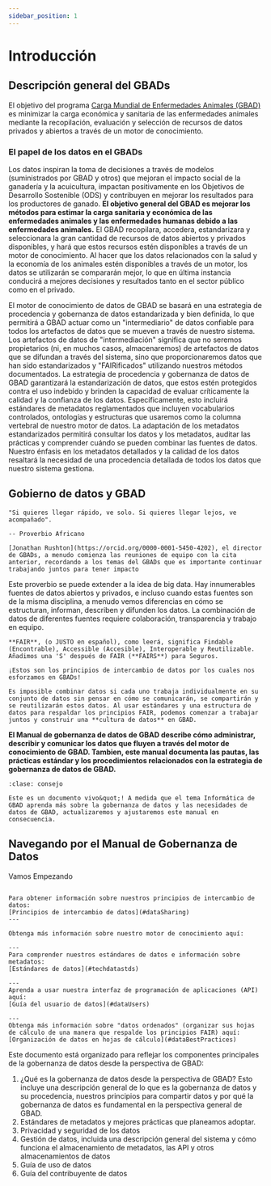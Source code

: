 ```yaml
---
sidebar_position: 1
---
```


# Introducción

## Descripción general del GBADs

El objetivo del programa [Carga Mundial de Enfermedades Animales (GBAD)](https://animalhealthmetrics.org/) es minimizar la carga económica y sanitaria de las enfermedades animales mediante la recopilación, evaluación y selección de recursos de datos privados y abiertos a través de un motor de conocimiento.

### El papel de los datos en el GBADs

Los datos inspiran la toma de decisiones a través de modelos (suministrados por GBAD y otros) que mejoran el impacto social de la ganadería y la acuicultura, impactan positivamente en los Objetivos de Desarrollo Sostenible (ODS) y contribuyen en mejorar los resultados para los productores de ganado. **El objetivo general del GBAD es mejorar los métodos para estimar la carga sanitaria y económica de las enfermedades animales y las enfermedades humanas debido a las enfermedades animales.** El GBAD recopilara, accedera, estandarizara y seleccionara la gran cantidad de recursos de datos abiertos y privados disponibles, y hará que estos recursos estén disponibles a través de un motor de conocimiento. Al hacer que los datos relacionados con la salud y la economía de los animales estén disponibles a través de un motor, los datos se utilizarán se compararán mejor, lo que en última instancia conducirá a mejores decisiones y resultados tanto en el sector público como en el privado.

El motor de conocimiento de datos de GBAD se basará en una estrategia de procedencia y gobernanza de datos estandarizada y bien definida, lo que permitirá a GBAD actuar como un "intermediario" de datos confiable para todos los artefactos de datos que se mueven a través de nuestro sistema. Los artefactos de datos de "intermediación" significa que no seremos propietarios (ni, en muchos casos, almacenaremos) de artefactos de datos que se difundan a través del sistema, sino que proporcionaremos datos que han sido estandarizados y "FAIRificados" utilizando nuestros métodos documentados. La estrategia de procedencia y gobernanza de datos de GBAD garantizará la estandarización de datos, que estos estén protegidos contra el uso indebido y brinden la capacidad de evaluar críticamente la calidad y la confianza de los datos. Específicamente, esto incluirá estándares de metadatos reglamentados que incluyen vocabularios controlados, ontologías y estructuras que usaremos como la columna vertebral de nuestro motor de datos. La adaptación de los metadatos estandarizados permitirá consultar los datos y los metadatos, auditar las prácticas y comprender cuándo se pueden combinar las fuentes de datos. Nuestro énfasis en los metadatos detallados y la calidad de los datos resaltará la necesidad de una procedencia detallada de todos los datos que nuestro sistema gestiona.

## Gobierno de datos y GBAD

```{epígrafe}
"Si quieres llegar rápido, ve solo. Si quieres llegar lejos, ve acompañado".

-- Proverbio Africano
```
```{margen}
[Jonathan Rushton](https://orcid.org/0000-0001-5450-4202), el director de GBADs, a menudo comienza las reuniones de equipo con la cita anterior, recordando a los temas del GBADs que es importante continuar trabajando juntos para tener impacto
```

Este proverbio se puede extender a la idea de big data. Hay innumerables fuentes de datos abiertos y privados, e incluso cuando estas fuentes son de la misma disciplina, a menudo vemos diferencias en cómo se estructuran, informan, describen y difunden los datos. La combinación de datos de diferentes fuentes requiere colaboración, transparencia y trabajo en equipo.

```{margen}
**FAIR**, (o JUSTO en español), como leerá, significa Findable (Encontrable), Accessible (Accesible), Interoperable y Reutilizable. Añadimos una 'S' después de FAIR (**FAIRS**) para Seguros.

¡Estos son los principios de intercambio de datos por los cuales nos esforzamos en GBADs!
```

```{Advertencia} Ir junto con los datos
Es imposible combinar datos si cada uno trabaja individualmente en su conjunto de datos sin pensar en cómo se comunicarán, se compartirán y se reutilizarán estos datos. Al usar estándares y una estructura de datos para respaldar los principios FAIR, podemos comenzar a trabajar juntos y construir una **cultura de datos** en GBAD.
```

**El Manual de gobernanza de datos de GBAD describe cómo administrar, describir y comunicar los datos que fluyen a través del motor de conocimiento de GBAD. Tambien, este manual documenta las pautas, las prácticas estándar y los procedimientos relacionados con la estrategia de gobernanza de datos de GBAD.**


```{Advertencia} Tenga en cuenta:
:clase: consejo

Este es un documento vivo&quot;! A medida que el tema Informática de GBAD aprenda más sobre la gobernanza de datos y las necesidades de datos de GBAD, actualizaremos y ajustaremos este manual en consecuencia.
```

## Navegando por el Manual de Gobernanza de Datos

Vamos Empezando

````{paneles}

Para obtener información sobre nuestros principios de intercambio de datos:
[Principios de intercambio de datos](#dataSharing)
---

Obtenga más información sobre nuestro motor de conocimiento aquí:

---
Para comprender nuestros estándares de datos e información sobre metadatos:
[Estándares de datos](#techdatastds)

---
Aprenda a usar nuestra interfaz de programación de aplicaciones (API) aquí:
[Guía del usuario de datos](#dataUsers)

---
Obtenga más información sobre "datos ordenados" (organizar sus hojas de cálculo de una manera que respalde los principios FAIR) aquí:
[Organización de datos en hojas de cálculo](#dataBestPractices)

````

Este documento está organizado para reflejar los componentes principales de la gobernanza de datos desde la perspectiva de GBAD:

1. ¿Qué es la gobernanza de datos desde la perspectiva de GBAD? Esto incluye una descripción general de lo que es la gobernanza de datos y su procedencia, nuestros principios para compartir datos y por qué la gobernanza de datos es fundamental en la perspectiva general de GBAD.
2. Estándares de metadatos y mejores prácticas que planeamos adoptar.
3. Privacidad y seguridad de los datos
4. Gestión de datos, incluida una descripción general del sistema y cómo funciona el almacenamiento de metadatos, las API y otros almacenamientos de datos
5. Guía de uso de datos
6. Guía del contribuyente de datos



